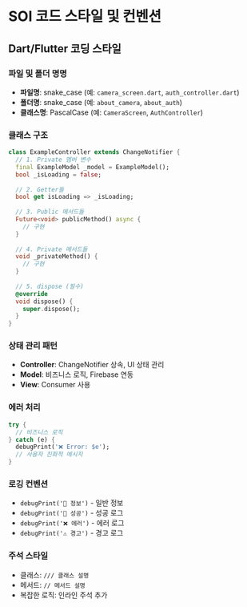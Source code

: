 # SOI 코드 스타일 및 컨벤션

## Dart/Flutter 코딩 스타일

### 파일 및 폴더 명명
- **파일명**: snake_case (예: `camera_screen.dart`, `auth_controller.dart`)
- **폴더명**: snake_case (예: `about_camera`, `about_auth`)
- **클래스명**: PascalCase (예: `CameraScreen`, `AuthController`)

### 클래스 구조
```dart
class ExampleController extends ChangeNotifier {
  // 1. Private 멤버 변수
  final ExampleModel _model = ExampleModel();
  bool _isLoading = false;
  
  // 2. Getter들
  bool get isLoading => _isLoading;
  
  // 3. Public 메서드들
  Future<void> publicMethod() async {
    // 구현
  }
  
  // 4. Private 메서드들
  void _privateMethod() {
    // 구현
  }
  
  // 5. dispose (필수)
  @override
  void dispose() {
    super.dispose();
  }
}
```

### 상태 관리 패턴
- **Controller**: ChangeNotifier 상속, UI 상태 관리
- **Model**: 비즈니스 로직, Firebase 연동
- **View**: Consumer<Controller> 사용

### 에러 처리
```dart
try {
  // 비즈니스 로직
} catch (e) {
  debugPrint('❌ Error: $e');
  // 사용자 친화적 메시지
}
```

### 로깅 컨벤션
- `debugPrint('📱 정보')` - 일반 정보
- `debugPrint('🎯 성공')` - 성공 로그
- `debugPrint('❌ 에러')` - 에러 로그
- `debugPrint('⚠️ 경고')` - 경고 로그

### 주석 스타일
- 클래스: `/// 클래스 설명`
- 메서드: `// 메서드 설명`
- 복잡한 로직: 인라인 주석 추가